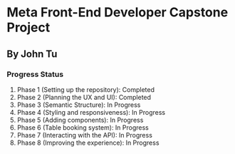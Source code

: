# Meta Front-End Developer Capstone Project
## By John Tu

### Progress Status
1. Phase 1 (Setting up the repository): Completed
2. Phase 2 (Planning the UX and UI): Completed
3. Phase 3 (Semantic Structure): In Progress
4. Phase 4 (Styling and responsiveness): In Progress
5. Phase 5 (Adding components): In Progress
6. Phase 6 (Table booking system): In Progress
7. Phase 7 (Interacting with the API): In Progress
8. Phase 8 (Improving the experience): In Progress
